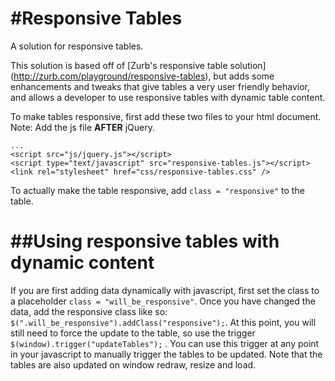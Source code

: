 #Responsive Tables
=================
A solution for responsive tables.

This solution is based off of [Zurb's responsive table solution] (http://zurb.com/playground/responsive-tables), but adds some enhancements and tweaks that give tables a very user friendly behavior, and allows a developer to use responsive tables with dynamic table content. 

To make tables responsive, first add these two files to your html document. 
Note: Add the js file **AFTER** jQuery.

````
...
<script src="js/jquery.js"></script>
<script type="text/javascript" src="responsive-tables.js"></script>
<link rel="stylesheet" href="css/responsive-tables.css" />
````
To actually make the table responsive, add 
```` class = "responsive" ```` 
to the table. 

##Using responsive tables with dynamic content
=================
If you are first adding data dynamically with javascript, first set the class to a placeholder 
```` class = "will_be_responsive" ````. 
Once you have changed the data, add the responsive class like so: 
```` $(".will_be_responsive").addClass("responsive"); ````. 
At this point, you will still need to force the update to the table, so use the trigger 
```` $(window).trigger("updateTables"); ```` .
You can use this trigger at any point in your javascript to manually trigger the tables to be updated. Note that the tables are also updated on window redraw, resize and load.
